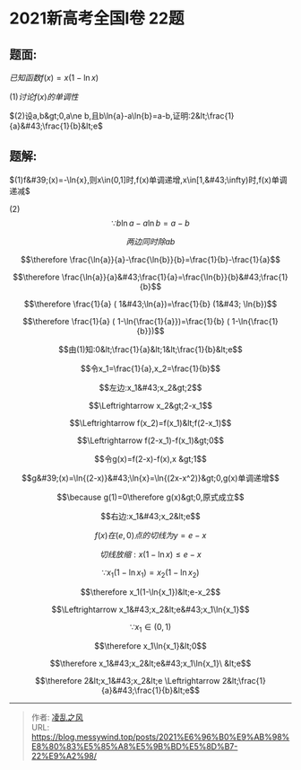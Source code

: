 # 2021新高考全国Ⅰ卷 22题


## 题面:
$已知函数f(x)=x(1-\ln{x})$

$(1)讨论f(x)的单调性$

$(2)设a,b&gt;0,a\ne b,且b\ln{a}-a\ln{b}=a-b,证明:2&lt;\frac{1}{a}&#43;\frac{1}{b}&lt;e$

## 题解:
$(1)f&#39;(x)=-\ln{x},则x\in(0,1]时,f(x)单调递增,x\in[1,&#43;\infty)时,f(x)单调递减$

$(2)$ $$\because b\ln{a}-a\ln{b}=a-b$$

$$两边同时除ab$$

$$\therefore \frac{\ln{a}}{a}-\frac{\ln{b}}{b}=\frac{1}{b}-\frac{1}{a}$$

$$\therefore \frac{\ln{a}}{a}&#43;\frac{1}{a}=\frac{\ln{b}}{b}&#43;\frac{1}{b}$$

$$\therefore \frac{1}{a} ( 1&#43;\ln{a})=\frac{1}{b} (1&#43; \ln{b})$$

$$\therefore \frac{1}{a} ( 1-\ln{\frac{1}{a}})=\frac{1}{b} ( 1-\ln{\frac{1}{b}})$$


$$由(1)知:0&lt;\frac{1}{a}&lt;1&lt;\frac{1}{b}&lt;e$$

$$令x_1=\frac{1}{a},x_2=\frac{1}{b}$$

$$左边:x_1&#43;x_2&gt;2$$

$$\Leftrightarrow  x_2&gt;2-x_1$$

$$\Leftrightarrow f(x_2)=f(x_1)&lt;f(2-x_1)$$

$$\Leftrightarrow  f(2-x_1)-f(x_1)&gt;0$$

$$令g(x)=f(2-x)-f(x),x &gt;1$$

$$g&#39;(x)=\ln{(2-x)}&#43;\ln{x}=\ln{(2x-x^2)}&gt;0,g(x)单调递增$$

$$\because g(1)=0\therefore g(x)&gt;0,原式成立$$

$$右边:x_1&#43;x_2&lt;e$$

$$f(x)在(e,0)点的切线为y=e-x$$

$$切线放缩:x(1-\ln{x})\le e-x$$

$$\because x_1(1-\ln{x_1})=x_2(1-\ln{x_2})$$

$$\therefore x_1(1-\ln{x_1})&lt;e-x_2$$

$$\Leftrightarrow  x_1&#43;x_2&lt;e&#43;x_1\ln{x_1}$$

$$\because x_1 \in (0,1)$$

$$\therefore x_1\ln{x_1}&lt;0$$

$$\therefore x_1&#43;x_2&lt;e&#43;x_1\ln{x_1}\ &lt;e$$

$$\therefore 2&lt;x_1&#43;x_2&lt;e \Leftrightarrow 2&lt;\frac{1}{a}&#43;\frac{1}{b}&lt;e$$

---

> 作者: [凌乱之风](https://github.com/messywind)  
> URL: https://blog.messywind.top/posts/2021%E6%96%B0%E9%AB%98%E8%80%83%E5%85%A8%E5%9B%BD%E5%8D%B7-22%E9%A2%98/  

